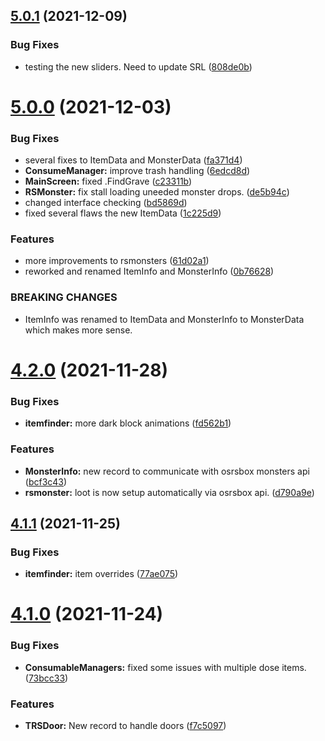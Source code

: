 ## [5.0.1](https://github.com/Torwent/WaspLib/compare/v5.0.0...v5.0.1) (2021-12-09)


### Bug Fixes

* testing the new sliders. Need to update SRL ([808de0b](https://github.com/Torwent/WaspLib/commit/808de0b2cf61557408320d8bad8e67b9d3917fa5))



# [5.0.0](https://github.com/Torwent/WaspLib/compare/v4.2.0...v5.0.0) (2021-12-03)


### Bug Fixes

* several fixes to ItemData and MonsterData ([fa371d4](https://github.com/Torwent/WaspLib/commit/fa371d45d4e1fa2ea86bf27bdb0fd635b5c14379))
* **ConsumeManager:** improve trash handling ([6edcd8d](https://github.com/Torwent/WaspLib/commit/6edcd8d3a0bba0fc9617f6fe27d2371931a39c65))
* **MainScreen:** fixed .FindGrave ([c23311b](https://github.com/Torwent/WaspLib/commit/c23311bffaa3b03bf0cd26828d78dba34ab366db))
* **RSMonster:** fix stall loading uneeded monster drops. ([de5b94c](https://github.com/Torwent/WaspLib/commit/de5b94cf375afaae499b59979f3087e34e8a609d))
* changed interface checking ([bd5869d](https://github.com/Torwent/WaspLib/commit/bd5869dfaa1574823adeb2f540fb0ef75ba65d93))
* fixed several flaws the new ItemData ([1c225d9](https://github.com/Torwent/WaspLib/commit/1c225d99bf8ca1c1f79c1f0a27a8e241fff91cbb))


### Features

* more improvements to rsmonsters ([61d02a1](https://github.com/Torwent/WaspLib/commit/61d02a17f9c4dac8dd4747f2d251e6a248299b6b))
* reworked and renamed ItemInfo and MonsterInfo ([0b76628](https://github.com/Torwent/WaspLib/commit/0b76628d7ce58314599a6c874bea7a96649d3f17))


### BREAKING CHANGES

* ItemInfo was renamed to ItemData and MonsterInfo to MonsterData which makes more sense.



# [4.2.0](https://github.com/Torwent/WaspLib/compare/v4.1.1...v4.2.0) (2021-11-28)


### Bug Fixes

* **itemfinder:** more dark block animations ([fd562b1](https://github.com/Torwent/WaspLib/commit/fd562b1111e48fa95438c4d946004568b4adaed6))


### Features

* **MonsterInfo:** new record to communicate with osrsbox monsters api ([bcf3c43](https://github.com/Torwent/WaspLib/commit/bcf3c43013f6d6c96b375e23fcf0be432ac08a73))
* **rsmonster:** loot is now setup automatically via osrsbox api. ([d790a9e](https://github.com/Torwent/WaspLib/commit/d790a9e370ca4c4f5addce834d195c8a1827cbb2))



## [4.1.1](https://github.com/Torwent/WaspLib/compare/v4.1.0...v4.1.1) (2021-11-25)


### Bug Fixes

* **itemfinder:** item overrides ([77ae075](https://github.com/Torwent/WaspLib/commit/77ae075ae320b1dde932ec1c231437db73162649))



# [4.1.0](https://github.com/Torwent/WaspLib/compare/v4.0.1...v4.1.0) (2021-11-24)


### Bug Fixes

* **ConsumableManagers:** fixed some issues with multiple dose items. ([73bcc33](https://github.com/Torwent/WaspLib/commit/73bcc339e1993b6eeb3b9b721fab7d1e2658928b))


### Features

* **TRSDoor:** New record to handle doors ([f7c5097](https://github.com/Torwent/WaspLib/commit/f7c509746f0d816aeadfc1baab15fbfa5a1c473f))



